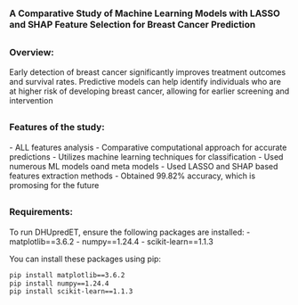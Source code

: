 # <span style="font-size:16px;">**A Comparative Study of Machine Learning Models with LASSO and SHAP Feature Selection for Breast Cancer Prediction**</span>

## <span style="font-size:16px;">**Overview:**</span>
<span style="font-size:14px;">
Early detection of breast cancer significantly improves treatment outcomes and survival rates. Predictive models can help identify individuals who are at higher risk of developing breast cancer, allowing for earlier screening and intervention </span>

## <span style="font-size:16px;">**Features of the study:**</span>

<span style="font-size:14px;">
- ALL features analysis
- Comparative computational approach for accurate predictions
- Utilizes machine learning techniques for classification
- Used numerous ML models oand  meta models
- Used LASSO and SHAP based features extraction methods
- Obtained 99.82% accuracy, which is promosing for the future</span>

## <span style="font-size:16px;">**Requirements:**</span>

<span style="font-size:14px;">
To run DHUpredET, ensure the following packages are installed:
- matplotlib==3.6.2
- numpy==1.24.4
- scikit-learn==1.1.3

You can install these packages using pip:

```bash
pip install matplotlib==3.6.2
pip install numpy==1.24.4
pip install scikit-learn==1.1.3
